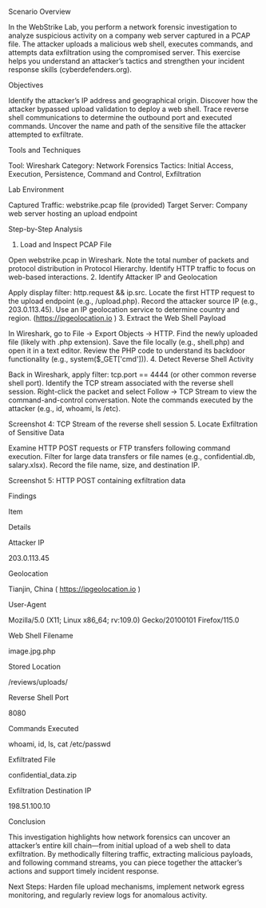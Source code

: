 Scenario Overview

In the WebStrike Lab, you perform a network forensic investigation to analyze suspicious activity on a company web server captured in a PCAP file. The attacker uploads a malicious web shell, executes commands, and attempts data exfiltration using the compromised server. This exercise helps you understand an attacker’s tactics and strengthen your incident response skills (cyberdefenders.org).

Objectives

Identify the attacker’s IP address and geographical origin.
Discover how the attacker bypassed upload validation to deploy a web shell.
Trace reverse shell communications to determine the outbound port and executed commands.
Uncover the name and path of the sensitive file the attacker attempted to exfiltrate.

Tools and Techniques

Tool: Wireshark
Category: Network Forensics
Tactics: Initial Access, Execution, Persistence, Command and Control, Exfiltration

Lab Environment

Captured Traffic: webstrike.pcap file (provided)
Target Server: Company web server hosting an upload endpoint

Step-by-Step Analysis
1. Load and Inspect PCAP File

Open webstrike.pcap in Wireshark.
Note the total number of packets and protocol distribution in Protocol Hierarchy.
Identify HTTP traffic to focus on web-based interactions.
2. Identify Attacker IP and Geolocation

Apply display filter: http.request && ip.src.
Locate the first HTTP request to the upload endpoint (e.g., /upload.php).
Record the attacker source IP (e.g., 203.0.113.45).
Use an IP geolocation service to determine country and region. (https://ipgeolocation.io )
3. Extract the Web Shell Payload

In Wireshark, go to File → Export Objects → HTTP.
Find the newly uploaded file (likely with .php extension).
Save the file locally (e.g., shell.php) and open it in a text editor.
Review the PHP code to understand its backdoor functionality (e.g., system($_GET['cmd'])).
4. Detect Reverse Shell Activity

Back in Wireshark, apply filter: tcp.port == 4444 (or other common reverse shell port).
Identify the TCP stream associated with the reverse shell session.
Right-click the packet and select Follow → TCP Stream to view the command-and-control conversation.
Note the commands executed by the attacker (e.g., id, whoami, ls /etc).


Screenshot 4: TCP Stream of the reverse shell session
5. Locate Exfiltration of Sensitive Data

Examine HTTP POST requests or FTP transfers following command execution.
Filter for large data transfers or file names (e.g., confidential.db, salary.xlsx).
Record the file name, size, and destination IP.


Screenshot 5: HTTP POST containing exfiltration data

Findings




Item


Details





Attacker IP


203.0.113.45





Geolocation


Tianjin, China  ( https://ipgeolocation.io )





User-Agent


Mozilla/5.0 (X11; Linux x86_64; rv:109.0) Gecko/20100101 Firefox/115.0





Web Shell Filename


image.jpg.php





Stored Location


/reviews/uploads/





Reverse Shell Port


8080





Commands Executed


whoami, id, ls, cat /etc/passwd





Exfiltrated File


confidential_data.zip





Exfiltration Destination IP


198.51.100.10



Conclusion

This investigation highlights how network forensics can uncover an attacker’s entire kill chain—from initial upload of a web shell to data exfiltration. By methodically filtering traffic, extracting malicious payloads, and following command streams, you can piece together the attacker’s actions and support timely incident response.


Next Steps: Harden file upload mechanisms, implement network egress monitoring, and regularly review logs for anomalous activity.